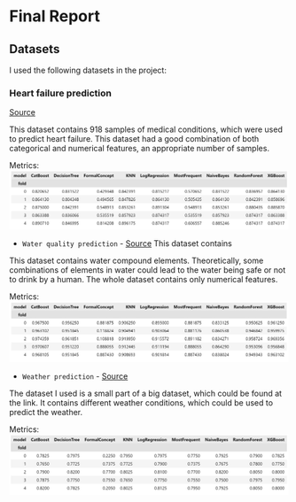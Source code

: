 # Final Report

## Datasets

I used the following datasets in the project:

### Heart failure prediction

[Source](https://www.kaggle.com/datasets/fedesoriano/heart-failure-prediction)

This dataset contains 918 samples of medical conditions, which were used to predict heart failure. This dataset had a good combination of both categorical and numerical features, an appropriate number of samples.

Metrics:
![Alt text](heart_metrics.jpg?raw=true "Heart metrics")

* `Water quality prediction` - [Source](https://www.kaggle.com/datasets/mssmartypants/water-quality)
This dataset contains 

This dataset contains water compound elements. Theoretically, some combinations of elements in water could lead to the water being safe or not to drink by a human. The whole dataset contains only numerical features.

Metrics:
![Alt text](water_metrics.jpg?raw=true "Water metrics")

* `Weather prediction` - [Source](https://www.kaggle.com/datasets/jsphyg/weather-dataset-rattle-package)

The dataset I used is a small part of a big dataset, which could be found at the link. It contains different weather conditions, which could be used to predict the weather. 

Metrics:
![Alt text](weather_metrics.jpg?raw=true "Weather metrics")
